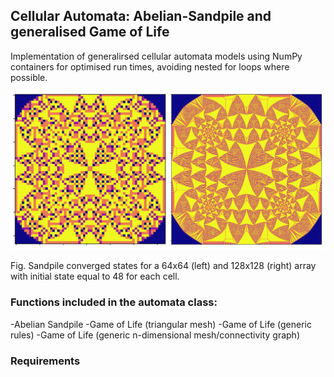 
## Cellular Automata: Abelian-Sandpile and generalised Game of Life

Implementation of generalirsed cellular automata models using NumPy containers for optimised run times, avoiding nested for loops where possible.

![](example.png)

Fig.  Sandpile converged states for a 64x64 (left) and 128x128 (right) array with initial state equal to 48 for each cell.


### Functions included in the automata class:

-Abelian Sandpile
-Game of Life (triangular mesh)
-Game of Life (generic rules)
-Game of Life (generic n-dimensional mesh/connectivity graph)

### Requirements

